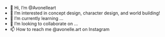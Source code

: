 - 👋 Hi, I’m @Avonelleart
- 👀 I’m interested in concept design, character design, and world building!
- 🌱 I’m currently learning ...
- 💞️ I’m looking to collaborate on ...
- 📫 How to reach me @avonelle.art on Instagram

<!---
Avonelleart/Avonelleart is a ✨ special ✨ repository because its `README.md` (this file) appears on your GitHub profile.
You can click the Preview link to take a look at your changes.
--->
